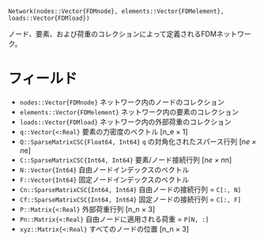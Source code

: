 ```
Network(nodes::Vector{FDMnode}, elements::Vector{FDMelement}, loads::Vector{FDMload})
```

ノード、要素、および荷重のコレクションによって定義されるFDMネットワーク。

# フィールド

  * `nodes::Vector{FDMnode}` ネットワーク内のノードのコレクション
  * `elements::Vector{FDMelement}` ネットワーク内の要素のコレクション
  * `loads::Vector{FDMload}` ネットワーク内の外部荷重のコレクション
  * `q::Vector{<:Real}` 要素の力密度のベクトル [n_e × 1]
  * `Q::SparseMatrixCSC{Float64, Int64}` `q` の対角化されたスパース行列 [n*e × n*e]
  * `C::SparseMatrixCSC{Int64, Int64}` 要素/ノード接続行列 [n*e × n*n]
  * `N::Vector{Int64}` 自由ノードインデックスのベクトル
  * `F::Vector{Int64}` 固定ノードインデックスのベクトル
  * `Cn::SparseMatrixCSC{Int64, Int64}` 自由ノードの接続行列 = `C[:, N]`
  * `Cf::SparseMatrixCSC{Int64, Int64}` 固定ノードの接続行列 = `C[:, F]`
  * `P::Matrix{<:Real}` 外部荷重行列 [n_n × 3]
  * `Pn::Matrix{<:Real}` 自由ノードに適用される荷重 = `P[N, :]`
  * `xyz::Matrix{<:Real}` すべてのノードの位置 [n_n × 3]

